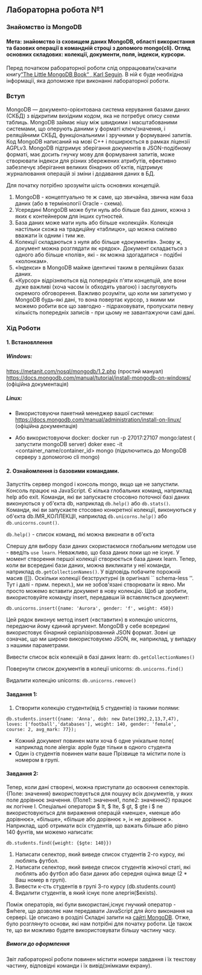 ## Лабораторна робота №1
### Знайомство із MongoDB

#### Мета:  знайомство із сховищем даних MongoDB, області використання та базових операції в командній строці з допомого mongo(cli). Огляд основних складових: колекції, документи, поля, індекси, курсори.


Перед початком рабораторної роботи слід опррацювати/скачати книгу[“The Little MongoDB Book“ , Karl Seguin](https://www.pvsm.ru/download/mongodb-ru.pdf). В ній є буде необхідна інформації, яка допоможе при виконанні лабораторної роботи.

### Вступ
MongoDB — документо-орієнтована система керування базами даних (СКБД) з відкритим вихідним кодом, яка не потребує опису схеми таблиць. MongoDB займає нішу між швидкими і масштабованими системами, що оперують даними у форматі ключ/значення, і реляційними СКБД, функціональними і зручними у формуванні запитів. Код MongoDB написаний на мові C++ і поширюється в рамках ліцензії AGPLv3. 
MongoDB підтримує зберігання документів в JSON-подібному форматі, має досить гнучку мову для формування запитів, може створювати індекси для різних збережених атрибутів, ефективно забезпечує зберігання великих бінарних об'єктів, підтримує журналювання операцій зі зміни і додавання даних в БД. 

Для початку потрібно зрозуміти шість основних концепцій.
1. MongoDB - концептуально те ж саме, що звичайна, звична нам база даних (або в термінології Oracle - схема).
2. Усередині MongoDB може бути нуль або більше баз даних, кожна з яких є контейнером для інших сутностей.
3. База даних може мати нуль або більше «колекцій». Колекція настільки схожа на традиційну «таблицю», що можна сміливо вважати їх одним і тим же.
4. Колекції складаються з нуля або більше «документів». Знову ж, документ можна розглядати як «рядок».
Документ складається з одного або більше «полів», які - як можна здогадатися - подібні «колонкам».
5. «Індекси» в MongoDB майже ідентичні таким в реляційних базах даних.
6. «Курсор» відрізняються від попередніх п'яти концепцій, але вони дуже важливі (хоча часом їх обходять увагою) і заслуговують окремого обговорення. Важливо розуміти, що коли ми запитуємо у MongoDB будь-які дані, то вона повертає курсор, з якими ми можемо робити все що завгодно - підраховувати, пропускати певну кількість попередніх записів - при цьому не завантажуючи самі дані.


### Хід Роботи

#### 1. Встановллення

##### Windows:
https://metanit.com/nosql/mongodb/1.2.php  (простий мануал)
https://docs.mongodb.com/manual/tutorial/install-mongodb-on-windows/ (офіційна документація)

##### Linux:
* Використовуючи пакетний менеджер вашої системи:
https://docs.mongodb.com/manual/administration/install-on-linux/  (офіційна документація)

* Або використовуючи docker:
docker run -p 27017:27107  mongo:latest ( запустити mongoDB server) 
doker exec -it <container_name/container_id> mongo (підключитись до MongoDB серверу з допомогою cli mongo)

#### 2. Ознайомлення із базовими командами.

Запустіть сервер mongod і консоль mongo, якщо ще не запустили. Консоль працює на JavaScript. Є кілька глобальних команд, наприклад help або exit. Команди, які ви запускаєте стосовно поточної базі даних виконуються у об'єкта db, наприклад `db.help()` або `db.stats()`. Команди, які ви запускаєте стосовно конкретної колекції, виконуються у об'єкта db.ІМЯ_КОЛЛЕКЦІІ, наприклад `db.unicorns.help()` або `db.unicorns.count()`.

`db.help()` - список команд, які можна виконати в об'єкта

Спершу для вибору бази даних скористаємося глобальним методом use - введіть `use learn`. Неважливо, що база даних поки що не існує. У момент створення першої колекції створюється база даних learn. Тепер, коли ви всередині бази даних, можна
викликати у неї команди, наприклад `db.getCollectionNames()`. У відповідь побачите порожній масив ([]). Оскільки колекції безструктурні (в оригіналі `` schema-less ''. Тут і далі - прим. перекл.), ми не зобов'язані створювати їх явно. Ми просто можемо вставити документ в нову колекцію. Щоб це зробити, використовуйте команду insert, передавши
їй вставляється документ: 

`db.unicorns.insert({name: 'Aurora', gender: 'f', weight: 450})`

Цей рядок виконує метод insert («вставити») в колекцію unicorns, передаючи йому єдиний аргумент. MongoDB у себе всередині використовує бінарний серіалізірованний JSON формат. Зовні це означає, що ми широко використовуємо JSON, як, наприклад, у випадку з нашими параметрами. 

Вивести список всіх колекцій в базі даних learn: 
`db.getCollectionNames()`

Повернути список документів в колеції unicorns: 
`db.unicorns.find()`

Видалити колекцію unicorns: 
`db.unicorns.remove()`

#### Завдання 1:

1. Створити колекцію студенти(від 5 студентів) із такими полями:

```
db.students.insert({name: 'Anna', dob: new Date(1992,2,13,7,47), loves: ['football','databases'], weight: 140, gender: 'female', course: 2, avg_mark: 77});
```

* Кожний документ повинен мати хоча б одне унікальне поле( наприклад поле alergia: apple буде тільки в одного студента
* Один із студентів повинен мати ваше Прізвище та містити поле із номером в групі.

#### Завдання 2:
Тепер, коли дані створені, можна приступати до освоєння селекторів. {Поле: значення} використовується для пошуку всіх документів, у яких поле дорівнює значення. {Поле1: значення1, поле2: значення2} працює як логічне І. Спеціальні оператори $ lt, $ lte, $ gt, $ gte і $ ne використовуються для вираження операцій «менше», «менше або дорівнює», «більше», «більше або дорівнює », і« не дорівнює ». Наприклад, щоб отримати всіх студентів, що важать більше або рівно 140  фунтів, ми можемо написати:

`db.students.find({weight: {$gte: 140}})`

1. Написати селектор, який виведе список студентів 2-го курсу, які люблять футбол.
2. Написати селектор, який виведе список студентів жіночої статі, які люблять або футбол або бази даних або середня оцінка вище (2 * Ваш номер в групі).
3. Вивести к-сть студентів в групі 3-го курсу (db.students.count)
4. Видалити студентів, в який існує поле алергія($exists).

Поміж операторів, які були використані,існує гнучкий оператор - $where, що дозволяє нам передавати JavaScript для його виконання на сервері. Це описано в розділі Складні запити на [сайті MongoDB](https://docs.mongodb.com/manual/reference/operator/query/where/).
Отже, було розглянуто основи, які нам потрібні для початку роботи. Це також те, що ви можливо будете використовувати більшу частину часу.

##### Вимоги до оформлення
Звіт лабораторної роботи повинен містити номери завдання і їх текстову частину, відповідні команди і їх вивід(знімками екрану).
